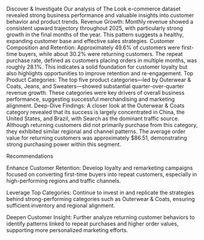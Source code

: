 Discover & Investigate
Our analysis of The Look e-commerce dataset revealed strong business performance and valuable insights into customer behavior and product trends.
Revenue Growth:
Monthly revenue showed a consistent upward trajectory throughout 2025, with particularly strong growth in the final months of the year. This pattern suggests a healthy, expanding customer base and effective sales strategies.
Customer Composition and Retention:
Approximately 49.6% of customers were first-time buyers, while about 30.2% were returning customers. The repeat purchase rate, defined as customers placing orders in multiple months, was roughly 28.1%. This indicates a solid foundation for customer loyalty but also highlights opportunities to improve retention and re-engagement.
Top Product Categories:
The top five product categories—led by Outerwear & Coats, Jeans, and Sweaters—showed substantial quarter-over-quarter revenue growth. These categories were key drivers of overall business performance, suggesting successful merchandising and marketing alignment.
Deep-Dive Findings:
A closer look at the Outerwear & Coats category revealed that its success is largely concentrated in China, the United States, and Brazil, with Search as the dominant traffic source. Although returning customers did not primarily purchase from this category, they exhibited similar regional and channel patterns. The average order value for returning customers was approximately $86.51, demonstrating strong purchasing power within this segment.

Recommendations

Enhance Customer Retention: Develop loyalty and remarketing campaigns focused on converting first-time buyers into repeat customers, especially in high-performing regions and traffic channels.


Leverage Top Categories: Continue to invest in and replicate the strategies behind strong-performing categories such as Outerwear & Coats, ensuring sufficient inventory and regional alignment.


Deepen Customer Insight: Further analyze returning customer behaviors to identify patterns linked to repeat purchases and higher order values, supporting more personalized marketing efforts.
